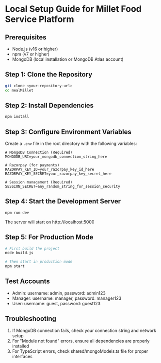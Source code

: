 # Local Setup Guide for Millet Food Service Platform

## Prerequisites
- Node.js (v16 or higher)
- npm (v7 or higher)
- MongoDB (local installation or MongoDB Atlas account)

## Step 1: Clone the Repository
```bash
git clone <your-repository-url>
cd mealMillet
```

## Step 2: Install Dependencies
```bash
npm install
```

## Step 3: Configure Environment Variables
Create a `.env` file in the root directory with the following variables:

```env
# MongoDB Connection (Required)
MONGODB_URI=your_mongodb_connection_string_here

# Razorpay (for payments)
RAZORPAY_KEY_ID=your_razorpay_key_id_here
RAZORPAY_KEY_SECRET=your_razorpay_key_secret_here

# Session management (Required)
SESSION_SECRET=any_random_string_for_session_security
```

## Step 4: Start the Development Server
```bash
npm run dev
```

The server will start on http://localhost:5000

## Step 5: For Production Mode
```bash
# First build the project
node build.js

# Then start in production mode
npm start
```

## Test Accounts
- Admin: username: admin, password: admin123
- Manager: username: manager, password: manager123
- User: username: guest, password: guest123

## Troubleshooting
1. If MongoDB connection fails, check your connection string and network setup
2. For "Module not found" errors, ensure all dependencies are properly installed
3. For TypeScript errors, check shared/mongoModels.ts file for proper interfaces